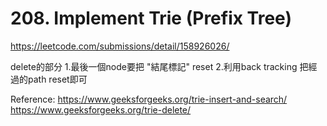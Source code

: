 

# 208. Implement Trie (Prefix Tree)



https://leetcode.com/submissions/detail/158926026/


delete的部分 
1.最後一個node要把 "結尾標記" reset
2.利用back tracking 把經過的path reset即可

Reference:
https://www.geeksforgeeks.org/trie-insert-and-search/
https://www.geeksforgeeks.org/trie-delete/